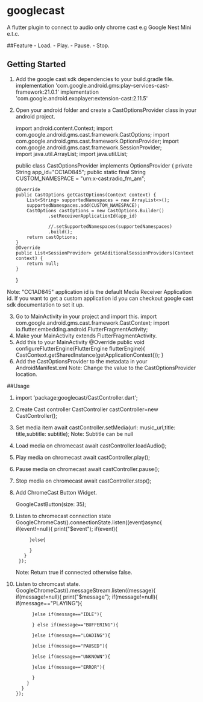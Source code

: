 # googlecast

A flutter plugin to connect to audio only chrome cast e.g Google Nest Mini e.t.c.

##Feature
    - Load.
    - Play.
    - Pause.
    - Stop.

## Getting Started
1) Add the google cast sdk dependencies to your build.gradle file.
    implementation 'com.google.android.gms:play-services-cast-framework:21.0.1'
    implementation 'com.google.android.exoplayer:extension-cast:2.11.5'

2) Open your android folder and create a CastOptionsProvider class in your android project.

   import android.content.Context;
   import com.google.android.gms.cast.framework.CastOptions;
   import com.google.android.gms.cast.framework.OptionsProvider;
   import com.google.android.gms.cast.framework.SessionProvider;   
   import java.util.ArrayList;
   import java.util.List;
   
   public class CastOptionsProvider implements OptionsProvider {
       private String app_id="CC1AD845";
       public static final String CUSTOM_NAMESPACE = "urn:x-cast:radio_fm_am";
   
       @Override
       public CastOptions getCastOptions(Context context) {
           List<String> supportedNamespaces = new ArrayList<>();
           supportedNamespaces.add(CUSTOM_NAMESPACE);
           CastOptions castOptions = new CastOptions.Builder()
                   .setReceiverApplicationId(app_id)
   
                   //.setSupportedNamespaces(supportedNamespaces)
                   .build();
           return castOptions;
       }
       @Override
       public List<SessionProvider> getAdditionalSessionProviders(Context context) {
           return null;
       }
   }

Note: "CC1AD845" application id is the default Media Receiver Application id. If you want to get a custom application id you can checkout google cast sdk documentation to set it up.

3) Go to MainActivity in your project and import this.
    import com.google.android.gms.cast.framework.CastContext;
    import io.flutter.embedding.android.FlutterFragmentActivity;
4) Make your MainActivity extends FlutterFragmentActivity.
5) Add this to your MainActivity 
        @Override
        public void configureFlutterEngine(FlutterEngine flutterEngine){
            CastContext.getSharedInstance(getApplicationContext());
        }
6) Add the CastOptionsProvider to the metadata in your AndroidManifest.xml
     <meta-data
                android:name=
                    "com.google.android.gms.cast.framework.OPTIONS_PROVIDER_CLASS_NAME"
                android:value="com.radiofm.freeradio.CastOptionsProvider" />
   Note: Change the value to the CastOptionsProvider location.
   
##Usage
1) import 'package:googlecast/CastController.dart';
2) Create Cast controller
      CastController castController=new CastController();
      
3) Set media item
          await castController.setMedia(url: music_url,title: title,subtitle: subtitle);
          Note: Subtitle can be null
          
4) Load media on chromecast
    await castController.loadAudio();
    
5) Play media on chromecast 
    await castController.play();
    
6) Pause media on chromecast
          await castController.pause();
          
7) Stop media on chromecast
        await castController.stop();
        
8) Add ChromeCast Button Widget.

      GoogleCastButton(size: 35);
      
9) Listen to chromecast connection state
     GoogleChromeCast().connectionState.listen((event)async{
          if(event!=null){
            print("$event");
            if(event){
             
            }else{
              
            }
          }
        });
   Note: Return true if connected otherwise false.
   
10) Listen to chromcast state.
     GoogleChromeCast().messageStream.listen((message){
          if(message!=null){
            print("$message");
            if(message!=null){
              if(message=="PLAYING"){
                
              }else if(message=="IDLE"){
               
              } else if(message=="BUFFERING"){
                
              }else if(message=="LOADING"){
                
              }else if(message=="PAUSED"){
                
              }else if(message=="UNKNOWN"){
              
              }else if(message=="ERROR"){
                
              }
            }
          }
        });
